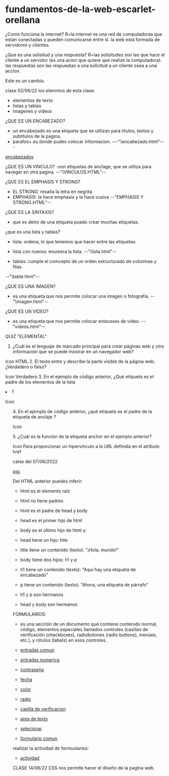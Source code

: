 # fundamentos-de-la-web-escarlet-orellana

¿Como funciona la internet?
R=la internet es una red de computadoras que estan conectadas y pueden comunicarse entre si. la web esta formada de servidores y clientes.

¿Que es una solisitud y una respuesta?
R=las solisitudes son las que hace el cliente a un servidor (es una acion que quiere que realize la computadora).
las respuestas son las respueatas a una solicitud a un cliente osea a una accion.


Este es un cambio.

clase 02/06/22
los elemntos de esta clase:
- elementos de texto
- listas y tablas
- imagenes y videos

¿QUE ES UN ENCABEZADO?
- un encabezado es una etiqueta que se utilizan para titulos, textos y subtitulos de la pagina.
- parafos= es donde pudes colocar informacion.
---"\encabezado.html"---

<a href="elementos-de-texto\encabezado.html">encabezados</a>

¿QUE ES UN VINCULO?
-son etiquetas de anclage, que se utiliza para navegar en otra pagina.
--"\VINCULOS.HTML"--

¿QUE ES EL EMPHASIS Y STRONG?
- EL STRONG: resalta la letra en negrita
- EMPHASIS: la hace emphasis y la hace cusiva 
--"EMPHASIS Y STRONG.HTML"--

¿QUE ES LA SINTAXIS?
- que es detro de una etiqueta puedo crear muchas etiquetas.

¿que es una lista y tablas?
- lista: ordena, lo que tenemos que hacer entre las etiquetas.
- lista con nueros: enumera la lista.
--"\lista.html"--

- tablas: cumple el comcepto de un orden estructurado de columnas y filas.

--"\table.html"--

¿QUE ES UNA IMAGEN?
- es una etiqueta que nos permite colocar una imagen o fotografia. 
--"\imagen.html"--

¿QUE ES UN VIDEO?
- es una etiqueta que nos permite colocar enlaceses de video.
--"videos.html"--

QUIZ "ELEMENTAL"

1. ¿Cuál es el lenguaje de marcado principal para crear páginas web y otra información que se puede mostrar en un navegador web?

Icon
HTML
2. El texto entre <body> y </body> describe la parte visible de la página web. ¿Verdadero o falso?

Icon
Verdadero
3. En el ejemplo de código anterior, ¿Qué etiqueta es el padre de los elementos de la lista <li>?

Icon
<ul>
4. En el ejemplo de código anterior, ¿qué etiqueta es el padre de la etiqueta de anclaje <a>?

Icon
<p>
5. ¿Cuál es la función de la etiqueta anchor <a> en el ejemplo anterior?

Icon
Para proporcionar un hipervínculo a la URL definida en el atributo href


calse del 07/06/2022

<a href="fundamentos-de-la-web-escarlet-orellana\psc.html">psc</a></a>

Del HTML anterior puedes inferir:

- html es el elemento raíz
- html no tiene padres
- html es el padre de head y body
- head es el primer hijo de html
- body es el último hijo de html
y:

- head tiene un hijo: title
- title tiene un contenido (texto):  "¡Hola, mundo!"
- body tiene dos hijos: h1 y p
- h1 tiene un contenido (texto): "Aquí hay una etiqueta de encabezado"
- p tiene un contenido (texto): "Ahora, una etiqueta de párrafo"
- h1 y p son hermanos
- head y body son hermanos

FORMULARIOS:
- es una sección de un documento que contiene contenido normal, código, elementos especiales llamados controles (casillas de verificación (checkboxes), radiobotones (radio buttons), menúes, etc.), y rótulos (labels) en esos controles.

- <a href="formularios\CASILLAS.HTML">entradas comun</a>
- <a href="formularios\ENTREDAS-NUMERICAS.HTML">entradas numerica</a>
- <a href="formularios\CONTRASAEÑAS.HTML">contraseña</a>
- <a href="formularios\FECHA.HTML">fecha</a>
- <a href="formularios\COLOR.HTML">color</a>
- <a href="formularios\RADIO.HTML">radio</a>
- <a href="formularios\CASILLAS.HTML">casilla de verificacion</a>
- <a href="formularios\AREA-TEXTO.HTML">area de texto</a>
- <a href="formularios\SELECIONAR.HTML">selecionar</a>
- <a href="formularios\UN-FORMULARIO.HTML">formulario comun</a>

realizar la actividad de formuolarios:
- <a href="foremulario-de-registro.html">actividad</a>

CLASE 14/06/22
CSS nos permite hacer el diseño de la pagina web.